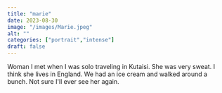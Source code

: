 ```yaml
---
title: "marie"
date: 2023-08-30
image: "/images/Marie.jpeg"
alt: ""
categories: ["portrait","intense"]
draft: false
---
```


Woman I met when I was solo traveling in Kutaisi. She was very sweat. I think she lives in England. We had an ice cream and walked around a bunch. Not sure I'll ever see her again. 